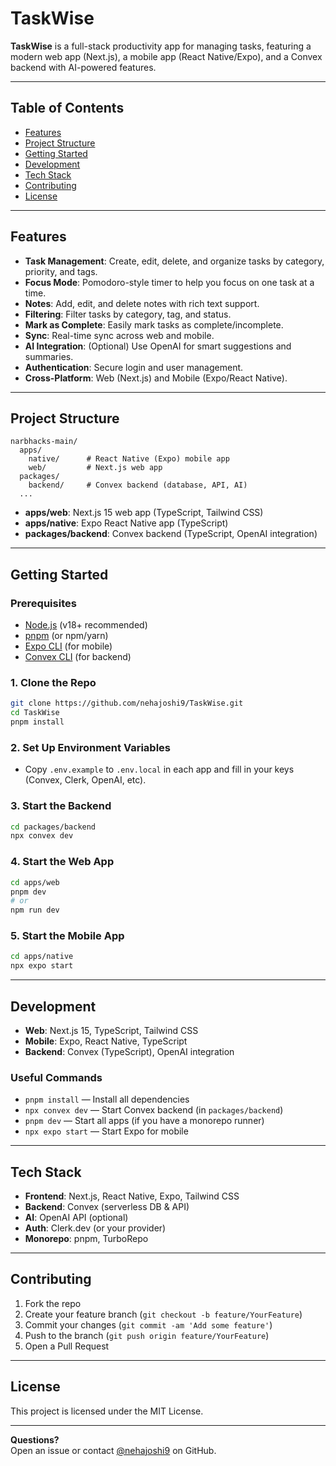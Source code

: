 # TaskWise

**TaskWise** is a full-stack productivity app for managing tasks, featuring a modern web app (Next.js), a mobile app (React Native/Expo), and a Convex backend with AI-powered features.

---

## Table of Contents

- [Features](#features)
- [Project Structure](#project-structure)
- [Getting Started](#getting-started)
- [Development](#development)
- [Tech Stack](#tech-stack)
- [Contributing](#contributing)
- [License](#license)

---

## Features

- **Task Management**: Create, edit, delete, and organize tasks by category, priority, and tags.
- **Focus Mode**: Pomodoro-style timer to help you focus on one task at a time.
- **Notes**: Add, edit, and delete notes with rich text support.
- **Filtering**: Filter tasks by category, tag, and status.
- **Mark as Complete**: Easily mark tasks as complete/incomplete.
- **Sync**: Real-time sync across web and mobile.
- **AI Integration**: (Optional) Use OpenAI for smart suggestions and summaries.
- **Authentication**: Secure login and user management.
- **Cross-Platform**: Web (Next.js) and Mobile (Expo/React Native).

---

## Project Structure

```
narbhacks-main/
  apps/
    native/      # React Native (Expo) mobile app
    web/         # Next.js web app
  packages/
    backend/     # Convex backend (database, API, AI)
  ...
```

- **apps/web**: Next.js 15 web app (TypeScript, Tailwind CSS)
- **apps/native**: Expo React Native app (TypeScript)
- **packages/backend**: Convex backend (TypeScript, OpenAI integration)

---

## Getting Started

### Prerequisites

- [Node.js](https://nodejs.org/) (v18+ recommended)
- [pnpm](https://pnpm.io/) (or npm/yarn)
- [Expo CLI](https://docs.expo.dev/get-started/installation/) (for mobile)
- [Convex CLI](https://docs.convex.dev/cli/install) (for backend)

### 1. Clone the Repo

```sh
git clone https://github.com/nehajoshi9/TaskWise.git
cd TaskWise
pnpm install
```

### 2. Set Up Environment Variables

- Copy `.env.example` to `.env.local` in each app and fill in your keys (Convex, Clerk, OpenAI, etc).

### 3. Start the Backend

```sh
cd packages/backend
npx convex dev
```

### 4. Start the Web App

```sh
cd apps/web
pnpm dev
# or
npm run dev
```

### 5. Start the Mobile App

```sh
cd apps/native
npx expo start
```

---

## Development

- **Web**: Next.js 15, TypeScript, Tailwind CSS
- **Mobile**: Expo, React Native, TypeScript
- **Backend**: Convex (TypeScript), OpenAI integration

### Useful Commands

- `pnpm install` — Install all dependencies
- `npx convex dev` — Start Convex backend (in `packages/backend`)
- `pnpm dev` — Start all apps (if you have a monorepo runner)
- `npx expo start` — Start Expo for mobile

---

## Tech Stack

- **Frontend**: Next.js, React Native, Expo, Tailwind CSS
- **Backend**: Convex (serverless DB & API)
- **AI**: OpenAI API (optional)
- **Auth**: Clerk.dev (or your provider)
- **Monorepo**: pnpm, TurboRepo

---

## Contributing

1. Fork the repo
2. Create your feature branch (`git checkout -b feature/YourFeature`)
3. Commit your changes (`git commit -am 'Add some feature'`)
4. Push to the branch (`git push origin feature/YourFeature`)
5. Open a Pull Request

---

## License

This project is licensed under the MIT License.

---

**Questions?**  
Open an issue or contact [@nehajoshi9](https://github.com/nehajoshi9) on GitHub.
